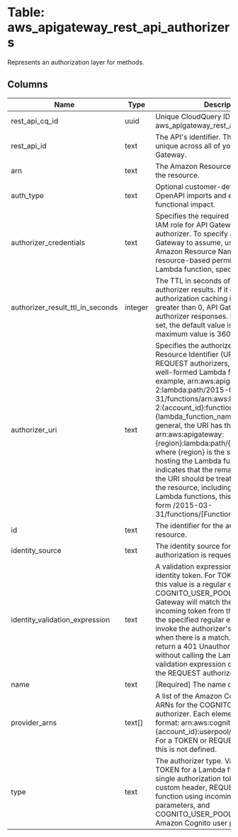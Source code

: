 
# Table: aws_apigateway_rest_api_authorizers
Represents an authorization layer for methods.
## Columns
| Name        | Type           | Description  |
| ------------- | ------------- | -----  |
|rest_api_cq_id|uuid|Unique CloudQuery ID of aws_apigateway_rest_apis table (FK)|
|rest_api_id|text|The API's identifier. This identifier is unique across all of your APIs in API Gateway.|
|arn|text|The Amazon Resource Name (ARN) for the resource.|
|auth_type|text|Optional customer-defined field, used in OpenAPI imports and exports without functional impact.|
|authorizer_credentials|text|Specifies the required credentials as an IAM role for API Gateway to invoke the authorizer. To specify an IAM role for API Gateway to assume, use the role's Amazon Resource Name (ARN). To use resource-based permissions on the Lambda function, specify null.|
|authorizer_result_ttl_in_seconds|integer|The TTL in seconds of cached authorizer results. If it equals 0, authorization caching is disabled. If it is greater than 0, API Gateway will cache authorizer responses. If this field is not set, the default value is 300. The maximum value is 3600, or 1 hour.|
|authorizer_uri|text|Specifies the authorizer's Uniform Resource Identifier (URI). For TOKEN or REQUEST authorizers, this must be a well-formed Lambda function URI, for example, arn:aws:apigateway:us-west-2:lambda:path/2015-03-31/functions/arn:aws:lambda:us-west-2:{account_id}:function:{lambda_function_name}/invocations. In general, the URI has this form arn:aws:apigateway:{region}:lambda:path/{service_api}, where {region} is the same as the region hosting the Lambda function, path indicates that the remaining substring in the URI should be treated as the path to the resource, including the initial /. For Lambda functions, this is usually of the form /2015-03-31/functions/[FunctionARN]/invocations.|
|id|text|The identifier for the authorizer resource.|
|identity_source|text|The identity source for which authorization is requested.|
|identity_validation_expression|text|A validation expression for the incoming identity token. For TOKEN authorizers, this value is a regular expression. For COGNITO_USER_POOLS authorizers, API Gateway will match the aud field of the incoming token from the client against the specified regular expression. It will invoke the authorizer's Lambda function when there is a match. Otherwise, it will return a 401 Unauthorized response without calling the Lambda function. The validation expression does not apply to the REQUEST authorizer.|
|name|text|[Required] The name of the authorizer.|
|provider_arns|text[]|A list of the Amazon Cognito user pool ARNs for the COGNITO_USER_POOLS authorizer. Each element is of this format: arn:aws:cognito-idp:{region}:{account_id}:userpool/{user_pool_id}. For a TOKEN or REQUEST authorizer, this is not defined.|
|type|text|The authorizer type. Valid values are TOKEN for a Lambda function using a single authorization token submitted in a custom header, REQUEST for a Lambda function using incoming request parameters, and COGNITO_USER_POOLS for using an Amazon Cognito user pool.|

